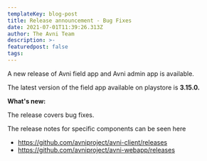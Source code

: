 ```yaml
---
templateKey: blog-post
title: Release announcement - Bug Fixes
date: 2021-07-01T11:39:26.313Z
author: The Avni Team
description: >-
featuredpost: false
tags:
---
```


A new release of Avni field app and Avni admin app is available.

The latest version of the field app available on playstore is  **3.15.0.**


**What's new:**

The release covers bug fixes. 

The release notes for specific components can be seen here
- https://github.com/avniproject/avni-client/releases
- https://github.com/avniproject/avni-webapp/releases
